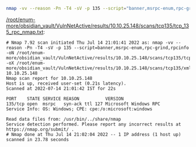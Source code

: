 ```bash
nmap -vv --reason -Pn -T4 -sV -p 135 --script="banner,msrpc-enum,rpc-grind,rpcinfo" -oN "/root/enum-more/obsidian_vault/VulnNetActive/results/10.10.25.148/scans/tcp135/tcp_135_rpc_nmap.txt" -oX "/root/enum-more/obsidian_vault/VulnNetActive/results/10.10.25.148/scans/tcp135/xml/tcp_135_rpc_nmap.xml" 10.10.25.148
```

[/root/enum-more/obsidian_vault/VulnNetActive/results/10.10.25.148/scans/tcp135/tcp_135_rpc_nmap.txt](file:///root/enum-more/obsidian_vault/VulnNetActive/results/10.10.25.148/scans/tcp135/tcp_135_rpc_nmap.txt):

```
# Nmap 7.92 scan initiated Thu Jul 14 21:01:41 2022 as: nmap -vv --reason -Pn -T4 -sV -p 135 --script=banner,msrpc-enum,rpc-grind,rpcinfo -oN /root/enum-more/obsidian_vault/VulnNetActive/results/10.10.25.148/scans/tcp135/tcp_135_rpc_nmap.txt -oX /root/enum-more/obsidian_vault/VulnNetActive/results/10.10.25.148/scans/tcp135/xml/tcp_135_rpc_nmap.xml 10.10.25.148
Nmap scan report for 10.10.25.148
Host is up, received user-set (0.21s latency).
Scanned at 2022-07-14 21:01:42 IST for 22s

PORT    STATE SERVICE REASON          VERSION
135/tcp open  msrpc   syn-ack ttl 127 Microsoft Windows RPC
Service Info: OS: Windows; CPE: cpe:/o:microsoft:windows

Read data files from: /usr/bin/../share/nmap
Service detection performed. Please report any incorrect results at https://nmap.org/submit/ .
# Nmap done at Thu Jul 14 21:02:04 2022 -- 1 IP address (1 host up) scanned in 23.78 seconds

```
